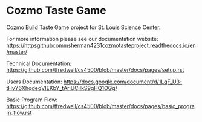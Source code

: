 # Cozmo Taste Game

Cozmo Build Taste Game project for St. Louis Science Center.

For more information please see our documentation website: https://httpsgithubcommsherman4231cozmotasteproject.readthedocs.io/en/master/

Technical Documentation: https://github.com/tfredwell/cs4500/blob/master/docs/pages/setup.rst

Users Documentation: https://docs.google.com/document/d/1LqF_U3-tHvY6XhqdeqVIEKbY_tAriUCiIkS9gHQ1OGg/

Basic Program Flow: https://github.com/tfredwell/cs4500/blob/master/docs/pages/basic_program_flow.rst







